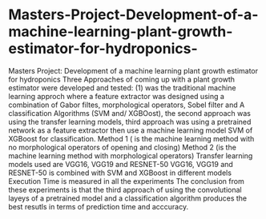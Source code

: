 # Masters-Project-Development-of-a-machine-learning-plant-growth-estimator-for-hydroponics-
Masters Project: Development of a machine learning plant growth estimator for hydroponics Three Approaches of coming up with a plant growth estimator were developed and tested: (1) was the traditional machine learning approch where a feature extractor was designed using a combination of Gabor filtes, morphological operators, Sobel filter and A classification Algorithms (SVM and/ XGBOost), the second approach was using the transfer learning models, third approach was using a pretrained network as a feature extractor then use a machine learning model SVM of XGBoost for classification. Method 1 ( is the machine learning method with no morphological operators of opening and closing) Method 2 (is the machine learning method with morphological operators) Transfer learning models used are VGG16, VGG19 and RESNET-50 VGG16, VGG19 and RESNET-50 is combined with SVM and XGBoost in different models  Execution Time is measured in all the experiments The conclusion from these experiments is that the third approach of using the convolutional layeys of a pretrained model and a classification algorithm produces the best resutls in terms of prediction time and acccuracy.
